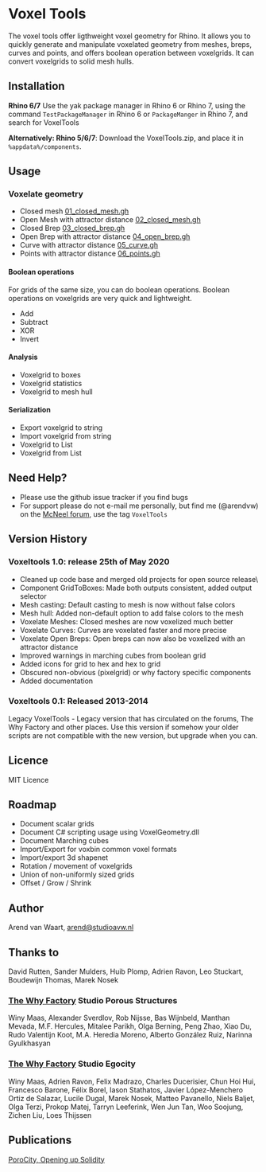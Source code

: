 # Voxel Tools
The voxel tools offer ligthweight voxel geometry for Rhino. 
It allows you to quickly generate and manipulate voxelated geometry from meshes, breps, curves and points, and offers boolean operation between voxelgrids. It can convert voxelgrids to solid mesh hulls.

## Installation
**Rhino 6/7**
Use the yak package manager in Rhino 6 or Rhino 7, using the command `TestPackageManager` in Rhino 6 or `PackageManger` in Rhino 7, and search for VoxelTools

**Alternatively: Rhino 5/6/7**:
Download the VoxelTools.zip, and place it in `%appdata%/components`.

## Usage

### Voxelate geometry
- Closed mesh [01_closed_mesh.gh](docs/01_closed_mesh.gh)
- Open Mesh with attractor distance [02_closed_mesh.gh](docs/02_open_mesh.gh)
- Closed Brep [03_closed_brep.gh](docs/03_closed_brep.gh)
- Open Brep with attractor distance [04_open_brep.gh](docs/04_open_brep.gh)
- Curve with attractor distance [05_curve.gh](docs/05_curve.gh)
- Points with attractor distance [06_points.gh](docs/06_points.gh)

#### Boolean operations
For grids of the same size, you can do boolean operations. Boolean operations on voxelgrids are very quick and lightweight.
- Add
- Subtract
- XOR
- Invert 

#### Analysis
- Voxelgrid to boxes
- Voxelgrid statistics
- Voxelgrid to mesh hull

#### Serialization
- Export voxelgrid to string
- Import voxelgrid from string
- Voxelgrid to List
- Voxelgrid from List

## Need Help?
- Please use the github issue tracker if you find bugs
- For support please do not e-mail me personally, but find me (@arendvw) on the [McNeel forum](https://discourse.mcneel.com), use the tag `VoxelTools`

## Version History
### Voxeltools 1.0: release 25th of May 2020
- Cleaned up code base and merged old projects for open source release\
- Component GridToBoxes: Made both outputs consistent, added output selector
- Mesh casting: Default casting to mesh is now without false colors
- Mesh hull: Added non-default option to add false colors to the mesh
- Voxelate Meshes: Closed meshes are now voxelized much better
- Voxelate Curves: Curves are voxelated faster and more precise
- Voxelate Open Breps: Open breps can now also be voxelized with an attractor distance
- Improved warnings in marching cubes from boolean grid
- Added icons for grid to hex and hex to grid
- Obscured non-obvious (pixelgrid) or why factory specific components
- Added documentation

### Voxeltools 0.1: Released 2013-2014
Legacy VoxelTools - Legacy version that has circulated on the forums, The Why Factory and other places.
Use this version if somehow your older scripts are not compatible with the new version, but upgrade when you can.

## Licence
MIT Licence

## Roadmap
- Document scalar grids
- Document C# scripting usage using VoxelGeometry.dll
- Document Marching cubes
- Import/Export for voxbin common voxel formats
- Import/export 3d shapenet
- Rotation / movement of voxelgrids
- Union of non-uniformly sized grids
- Offset / Grow / Shrink

## Author
Arend van Waart, arend@studioavw.nl

## Thanks to
David Rutten, Sander Mulders, Huib Plomp, Adrien Ravon, Leo Stuckart, Boudewijn Thomas, Marek Nosek

### [The Why Factory](https://thewhyfactory.com/) Studio Porous Structures
Winy Maas, Alexander Sverdlov, Rob Nijsse, Bas Wijnbeld, Manthan Mevada, M.F. Hercules, Mitalee Parikh, Olga Berning, Peng Zhao, Xiao Du, Rudo Valentijn Koot, M.A. Heredia Moreno, Alberto González Ruiz, Narinna Gyulkhasyan

### [The Why Factory](https://thewhyfactory.com/) Studio Egocity
Winy Maas, Adrien Ravon, Felix Madrazo, Charles Ducerisier, Chun Hoi Hui, Francesco Barone, Félix Borel, Iason Stathatos, Javier López-Menchero Ortiz de Salazar, Lucile Dugal, Marek Nosek, Matteo Pavanello, Niels Baljet, Olga Terzi, Prokop Matej, Tarryn Leeferink, Wen Jun Tan, Woo Soojung, Zichen Liu, Loes Thijssen

## Publications
[PoroCity, Opening up Solidity](https://www.naibooksellers.nl/porocity-opening-up-solidity-the-why-factory.html)
